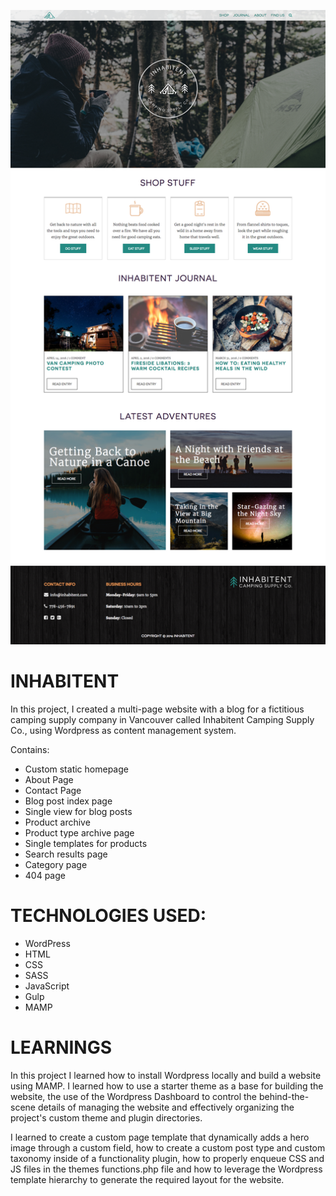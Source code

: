 ![front-page](https://github.com/mariesarabia/Project-4-Inhabitent/blob/master/themes/inhabitent/images/screencapture-inhabitent.png "Inhabitent Front Page")


# INHABITENT

In this project, I created a multi-page website with a blog for a fictitious camping supply company in Vancouver called Inhabitent Camping Supply Co., using Wordpress as content management system. 

Contains: 
* Custom static homepage
* About Page
* Contact Page 
* Blog post index page 
* Single view for blog posts 
* Product archive
* Product type archive page 
* Single templates for products
* Search results page 
* Category page 
* 404 page

# TECHNOLOGIES USED:
* WordPress 
* HTML 
* CSS 
* SASS 
* JavaScript
* Gulp 
* MAMP


# LEARNINGS
In this project I learned how to install Wordpress locally and build a website using MAMP. I learned how to use a starter theme as a base for building the website, the use of the Wordpress Dashboard to control the behind-the-scene details of managing the website and effectively organizing the project's custom theme and plugin directories. 

I learned to create a custom page template that dynamically adds a hero image through a custom field, how to create a custom post type and custom taxonomy inside of a functionality plugin, how to properly enqueue CSS and JS files in the themes functions.php file and how to leverage the Wordpress template hierarchy to generate the required layout for the website. 

